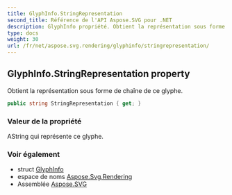 ```yaml
---
title: GlyphInfo.StringRepresentation
second_title: Référence de l'API Aspose.SVG pour .NET
description: GlyphInfo propriété. Obtient la représentation sous forme de chaîne de ce glyphe.
type: docs
weight: 30
url: /fr/net/aspose.svg.rendering/glyphinfo/stringrepresentation/
---
```

## GlyphInfo.StringRepresentation property

Obtient la représentation sous forme de chaîne de ce glyphe.

```csharp
public string StringRepresentation { get; }
```

### Valeur de la propriété

AString qui représente ce glyphe.

### Voir également

* struct [GlyphInfo](../)
* espace de noms [Aspose.Svg.Rendering](../../glyphinfo/)
* Assemblée [Aspose.SVG](../../../)


